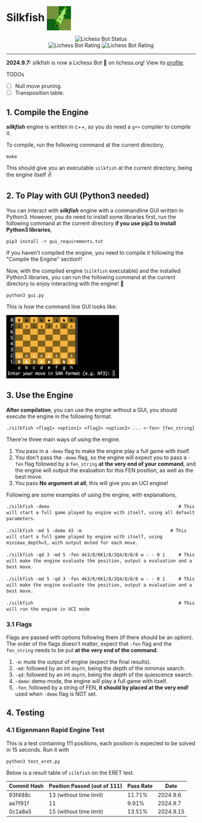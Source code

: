 <h1 style="display: inline;">
  Silkfish
  <img src="images/logo64.gif" alt="Silkfish Logo" style="vertical-align: middle;"/>
</h1>

<div align="center">

![Lichess Bot Status](https://img.shields.io/badge/Lichess%20Bot-Online-brightgreen?style=flat-square&logo=lichess&logoColor=white)  
![Lichess Bot Rating](https://img.shields.io/badge/Rapid_Rating-1754-blue?style=flat-square&logo=chess)
![Lichess Bot Rating](https://img.shields.io/badge/Classical_Rating-1718-blue?style=flat-square&logo=chess)

</div>

---

**2024.9.7:** silkfish is now a Lichess Bot &#129302; on lichess.org! View its [profile](https://lichess.org/@/silkfish).

TODOs
- [ ] Null move pruning.
- [ ] Transposition table.  
    
## 1. Compile the Engine
***silkfish*** engine is written in c++, so you do need a ```g++``` compiler to compile it. 

To compile, run the following command at the current directory,

    make

This should give you an executable ```silkfish``` at the current directory, being the engine itself &#x270C;

## 2. To Play with GUI (Python3 needed)
You can interact with ***silkfish*** engine with a commandline GUI written in Python3. However, you do need to install some libraries first, run the following command at the current directory **if you use pip3 to install Python3 libraries**,

    pip3 install -r gui_requirements.txt

If you haven't compiled the engine, you need to compile it following the "Compile the Engine" section!!

Now, with the compiled engine (```silkfish``` executable) and the installed Python3 libraries, you can run the following command at the current directory to enjoy interacting with the engine! &#x1F37A;

    python3 gui.py

This is how the command line GUI looks like:

<img src="images/gui.png" alt="GUI" style="width: 300px;"/>

## 3. Use the Engine
**After compilation**, you can use the engine without a GUI, you should execute the engine in the following format.

    ./silkfish <flag1> <option1> <flag2> <option2> ... <-fen> {fen_string}

There're three main ways of using the engine. 

1. You pass in a ```-demo``` flag to make the engine play a full game with itself.
2. You don't pass the ```-demo``` flag, so the engine will expect you to pass a ```-fen``` flag followed by a ```fen_string``` **at the very end of your command**, and the engine will output the evaluation for this FEN position, as well as the best move.
3. You pass **No argument at all**, this will give you an UCI engine!

Following are some examples of using the engine, with explanations,

    ./silkfish -demo                                                # This will start a full game played by engine with itself, using all default parameters.

    ./silkfish -md 5 -demo 43 -m                                 # This will start a full game played by engine with itself, using minimax_depth=5, with output muted for each move.

    ./silkfish -qd 3 -md 5 -fen 4k3/8/6K1/8/3Q4/8/8/8 w - - 0 1     # This will make the engine evaluate the position, output a evaluation and a best move.

    ./silkfish -md 5 -qd 3 -fen 4k3/8/6K1/8/3Q4/8/8/8 w - - 0 1     # This will make the engine evaluate the position, output a evaluation and a best move.

    ./silkfish                                                      # This will run the engine in UCI mode

### 3.1 Flags
Flags are passed with options following them (if there should be an option). The order of the flags doesn't matter, expect that ```-fen``` flag and the ```fen_string``` needs to be put **at the very end of the command**.

1. ```-m```: mute the output of engine (expect the final results).
2. ```-md```: followed by an int ```depth```, being the depth of the minimax search.
3. ```-qd```: followed by an int ```depth```, being the depth of the quiescence search.
4. ```-demo```: demo mode, the engine will play a full game with itself.
5. ```-fen```: followed by a string of FEN, **it should by placed at the very end!** used when ```-demo``` flag is NOT set. 

## 4. Testing

### 4.1 Eigenmann Rapid Engine Test
This is a test containing 111 positions, each position is expected to be solved in 15 seconds. Run it with 

    python3 test_eret.py

Below is a result table of ```silkfish``` on the ERET test.

| Commit Hash   | Position Passed (out of 111)   | Pass Rate   | Date |
|------------|------------|------------|------------|
| 93f488c | 13 (without time limit)| 11.71% | 2024.9.6 |
| aa7f91f | 11 | 9.91% | 2024.9.7 |
| 0c1a8a5 | 15 (without time limit)| 13.51% | 2024.9.15 |
